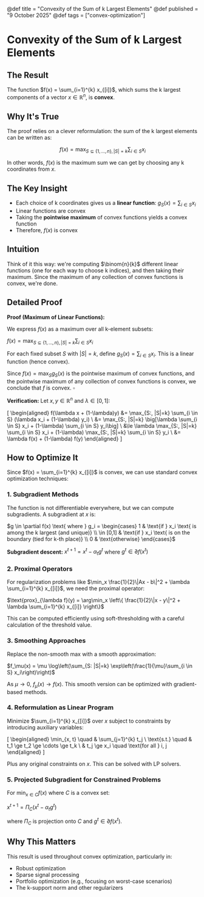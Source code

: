 @def title = "Convexity of the Sum of k Largest Elements"
@def published = "9 October 2025"
@def tags = ["convex-optimization"]

# Convexity of the Sum of k Largest Elements

## The Result

The function $f(x) = \sum_{i=1}^{k} x_{[i]}$, which sums the k largest components of a vector $x \in \mathbb{R}^n$, is **convex**.

## Why It's True

The proof relies on a clever reformulation: the sum of the k largest elements can be written as:

$$f(x) = \max_{S \subseteq \{1,\ldots,n\}, |S|=k} \sum_{i \in S} x_i$$

In other words, $f(x)$ is the maximum sum we can get by choosing any k coordinates from $x$.

## The Key Insight

- Each choice of k coordinates gives us a **linear function**: $g_S(x) = \sum_{i \in S} x_i$
- Linear functions are convex
- Taking the **pointwise maximum** of convex functions yields a convex function
- Therefore, $f(x)$ is convex

## Intuition

Think of it this way: we're computing $\binom{n}{k}$ different linear functions (one for each way to choose k indices), and then taking their maximum. Since the maximum of any collection of convex functions is convex, we're done.

## Detailed Proof

**Proof (Maximum of Linear Functions):**

We express $f(x)$ as a maximum over all k-element subsets:

$f(x) = \max_{S \subseteq \{1,\ldots,n\}, |S|=k} \sum_{i \in S} x_i$

For each fixed subset $S$ with $|S| = k$, define $g_S(x) = \sum_{i \in S} x_i$. This is a linear function (hence convex).

Since $f(x) = \max_S g_S(x)$ is the pointwise maximum of convex functions, and the pointwise maximum of any collection of convex functions is convex, we conclude that $f$ is convex. $\square$

**Verification:** Let $x, y \in \mathbb{R}^n$ and $\lambda \in [0,1]$:

\[
\begin{aligned}
f(\lambda x + (1-\lambda)y) &= \max_{S:\, |S|=k} \sum_{i \in S} (\lambda x_i + (1-\lambda) y_i) \\
&= \max_{S:\, |S|=k} \big[\lambda \sum_{i \in S} x_i + (1-\lambda) \sum_{i \in S} y_i\big] \\
&\le \lambda \max_{S:\, |S|=k} \sum_{i \in S} x_i + (1-\lambda) \max_{S:\, |S|=k} \sum_{i \in S} y_i \\
&= \lambda f(x) + (1-\lambda) f(y)
\end{aligned}
\]

## How to Optimize It

Since $f(x) = \sum_{i=1}^{k} x_{[i]}$ is convex, we can use standard convex optimization techniques:

### 1. **Subgradient Methods**

The function is not differentiable everywhere, but we can compute subgradients. A subgradient at $x$ is:

$g \in \partial f(x) \text{ where } g_i = \begin{cases} 1 & \text{if } x_i \text{ is among the k largest (and unique)} \\ \in [0,1] & \text{if } x_i \text{ is on the boundary (tied for k-th place)} \\ 0 & \text{otherwise} \end{cases}$

**Subgradient descent:** $x^{t+1} = x^t - \alpha_t g^t$ where $g^t \in \partial f(x^t)$

### 2. **Proximal Operators**

For regularization problems like $\min_x \frac{1}{2}\|Ax - b\|^2 + \lambda \sum_{i=1}^{k} x_{[i]}$, we need the proximal operator:

$\text{prox}_{\lambda f}(y) = \arg\min_x \left\{ \frac{1}{2}\|x - y\|^2 + \lambda \sum_{i=1}^{k} x_{[i]} \right\}$

This can be computed efficiently using soft-thresholding with a careful calculation of the threshold value.

### 3. **Smoothing Approaches**

Replace the non-smooth max with a smooth approximation:

$f_\mu(x) = \mu \log\left(\sum_{S: |S|=k} \exp\left(\frac{1}{\mu}\sum_{i \in S} x_i\right)\right)$

As $\mu \to 0$, $f_\mu(x) \to f(x)$. This smooth version can be optimized with gradient-based methods.

### 4. **Reformulation as Linear Program**

Minimize $\sum_{i=1}^{k} x_{[i]}$ over $x$ subject to constraints by introducing auxiliary variables:

\[
\begin{aligned}
\min_{x, t} \quad & \sum_{j=1}^{k} t_j \\
\text{s.t.} \quad & t_1 \ge t_2 \ge \cdots \ge t_k \\
& t_j \ge x_i \quad \text{for all } i, j
\end{aligned}
\]

Plus any original constraints on $x$. This can be solved with LP solvers.

### 5. **Projected Subgradient for Constrained Problems**

For $\min_{x \in C} f(x)$ where $C$ is a convex set:

$x^{t+1} = \Pi_C(x^t - \alpha_t g^t)$

where $\Pi_C$ is projection onto $C$ and $g^t \in \partial f(x^t)$.

## Why This Matters

This result is used throughout convex optimization, particularly in:
- Robust optimization
- Sparse signal processing  
- Portfolio optimization (e.g., focusing on worst-case scenarios)
- The k-support norm and other regularizers